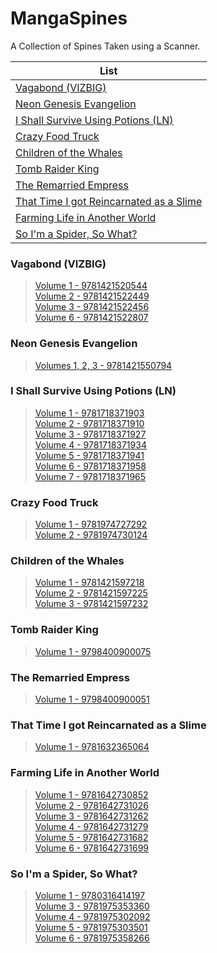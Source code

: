 # MangaSpines
A Collection of Spines Taken using a Scanner.


| List | 
| --- | 
| [Vagabond (VIZBIG)](https://github.com/SamJones04/MangaSpines#vagabond-vizbig) | 
| [Neon Genesis Evangelion](https://github.com/SamJones04/MangaSpines#neon-genesis-evangelion) | 
| [I Shall Survive Using Potions (LN)](https://github.com/SamJones04/MangaSpines#i-shall-survive-using-potions-ln) | 
| [Crazy Food Truck](https://github.com/SamJones04/MangaSpines#crazy-food-truck) | 
| [Children of the Whales](https://github.com/SamJones04/MangaSpines#children-of-the-whales) | 
| [Tomb Raider King](https://github.com/SamJones04/MangaSpines#tomb-raider-king) | 
| [The Remarried Empress](https://github.com/SamJones04/MangaSpines#the-remarried-empress) | 
| [That Time I got Reincarnated as a Slime](https://github.com/SamJones04/MangaSpines#that-time-i-got-reincarnated-as-a-slime) | 
| [Farming Life in Another World](https://github.com/SamJones04/MangaSpines#farming-life-in-another-world) | 
| [So I'm a Spider, So What?](https://github.com/SamJones04/MangaSpines/blob/main/README.md#so-im-a-spider-so-what) | 



### Vagabond (VIZBIG)
> [Volume 1 - 9781421520544](https://github.com/SamJones04/MangaSpines/blob/main/images/Vagabond%20-%201%20-%209781421520544.jpg)<br>
> [Volume 2 - 9781421522449](https://github.com/SamJones04/MangaSpines/blob/main/images/Vagabond%20-%202%20-%209781421522449.jpg)<br>
> [Volume 3 - 9781421522456](https://github.com/SamJones04/MangaSpines/blob/main/images/Vagabond%20-%203%20-%209781421522456.jpg)<br>
> [Volume 6 - 9781421522807](https://github.com/SamJones04/MangaSpines/blob/main/images/Vagabond%20-%206%20-%209781421522807.jpg)<br>

### Neon Genesis Evangelion
> [Volumes 1, 2, 3 - 9781421550794](https://github.com/SamJones04/MangaSpines/blob/main/images/Neon%20Genesis%20Evangelion%20-%201%2C2%2C3%20-%209781421550794.jpg)<br>

### I Shall Survive Using Potions (LN)
> [Volume 1 - 9781718371903](https://github.com/SamJones04/MangaSpines/blob/main/images/Survive%20Using%20Potions%20-%201%20-%209781718371903.jpg)<br>
> [Volume 2 - 9781718371910](https://github.com/SamJones04/MangaSpines/blob/main/images/Survive%20Using%20Potions%20-%202%20-%209781718371910.jpg)<br>
> [Volume 3 - 9781718371927](https://github.com/SamJones04/MangaSpines/blob/main/images/Survive%20Using%20Potions%20-%203%20-%209781718371927.jpg)<br>
> [Volume 4 - 9781718371934](https://github.com/SamJones04/MangaSpines/blob/main/images/Survive%20Using%20Potions%20-%204%20-%209781718371934.jpg)<br>
> [Volume 5 - 9781718371941](https://github.com/SamJones04/MangaSpines/blob/main/images/Survive%20Using%20Potions%20-%205%20-%209781718371941.jpg)<br>
> [Volume 6 - 9781718371958](https://github.com/SamJones04/MangaSpines/blob/main/images/Survive%20Using%20Potions%20-%206%20-%209781718371958.jpg)<br>
> [Volume 7 - 9781718371965](https://github.com/SamJones04/MangaSpines/blob/main/images/Survive%20Using%20Potions%20-%207%20-%209781718371965.jpg)<br>

### Crazy Food Truck
> [Volume 1 - 9781974727292](https://github.com/SamJones04/MangaSpines/blob/main/images/Crazy%20Food%20Truck%20-%201%20-%209781974727292.jpg)<br>
> [Volume 2 - 9781974730124](https://github.com/SamJones04/MangaSpines/blob/main/images/Crazy%20Food%20Truck%20-%202%20-%209781974730124.jpg)<br>

### Children of the Whales
> [Volume 1 - 9781421597218](https://github.com/SamJones04/MangaSpines/blob/main/images/Children%20of%20the%20Whales%20-%201%20-%209781421597218.jpg)<br>
> [Volume 2 - 9781421597225](https://github.com/SamJones04/MangaSpines/blob/main/images/Children%20of%20the%20Whales%20-%202%20-%209781421597225.jpg)<br>
> [Volume 3 - 9781421597232](https://github.com/SamJones04/MangaSpines/blob/main/images/Children%20of%20the%20Whales%20-%203%20-%209781421597232.jpg)<br>

### Tomb Raider King
> [Volume 1 - 9798400900075](https://github.com/SamJones04/MangaSpines/blob/main/images/Tomb%20Raider%20King%20-%201%20-%209798400900075.jpg)<br>

### The Remarried Empress
> [Volume 1 - 9798400900051](https://github.com/SamJones04/MangaSpines/blob/main/images/The%20Remarried%20Empress%20-%201%20-%209798400900051.jpg)<br>

### That Time I got Reincarnated as a Slime
> [Volume 1 - 9781632365064](https://github.com/SamJones04/MangaSpines/blob/main/images/Reincarnated%20as%20a%20Slime%20-%201%20-%209781632365064.jpg)<br>

### Farming Life in Another World 
> [Volume 1 - 9781642730852](https://github.com/SamJones04/MangaSpines/blob/main/images/Farming%20Life%20-%201%20-%209781642730852.jpg)<br>
> [Volume 2 - 9781642731026](https://github.com/SamJones04/MangaSpines/blob/main/images/Farming%20Life%20-%202%20-%209781642731026.jpg)<br>
> [Volume 3 - 9781642731262](https://github.com/SamJones04/MangaSpines/blob/main/images/Farming%20Life%20-%203%20-%209781642731262.jpg)<br>
> [Volume 4 - 9781642731279](https://github.com/SamJones04/MangaSpines/blob/main/images/Farming%20Life%20-%204%20-%209781642731279.jpg)<br>
> [Volume 5 - 9781642731682](https://github.com/SamJones04/MangaSpines/blob/main/images/Farming%20Life%20-%205%20-%209781642731682.jpg)<br>
> [Volume 6 - 9781642731699](https://github.com/SamJones04/MangaSpines/blob/main/images/Farming%20Life%20-%206%20-%209781642731699.jpg)<br>

### So I'm a Spider, So What?
> [Volume 1 - 9780316414197]()<br>
> [Volume 3 - 9781975353360]()<br>
> [Volume 4 - 9781975302092]()<br>
> [Volume 5 - 9781975303501]()<br>
> [Volume 6 - 9781975358266]()<br>
